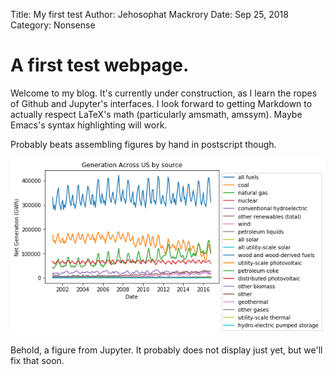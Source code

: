 Title: My first test
Author: Jehosophat Mackrory
Date: Sep 25, 2018
Category: Nonsense

# A first test webpage.

Welcome to my blog.  It's currently under construction, as I learn the ropes 
of Github and Jupyter's interfaces.  I look forward to getting Markdown to 
actually respect LaTeX's math (particularly amsmath, amssym).  Maybe Emacs's syntax highlighting
will work. 

Probably beats assembling figures by hand in postscript though. 

![png](ELEC_explore_files/ELEC_explore_20_0.png)

Behold, a figure from Jupyter.  It probably does not display just yet, but we'll fix that soon. 
